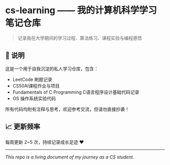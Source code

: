 # cs-learning —— 我的计算机科学学习笔记仓库

  

> 记录我在大学期间的学习过程、算法练习、课程实验与编程感悟  

  

## 📌 说明

这是一个用于自我沉淀的私人学习仓库，包含：

- LeetCode 刷题记录
- CS50AI课程作业与项目
- Fundamentals of C Programming  C语言程序设计基础代码记录
- OS 操作系统实验代码
  

所有代码均附有注释与思考，欢迎参考交流，但请勿直接抄袭！

  

## 📈 更新频率

每周更新 2~5 次，持续记录成长足迹 ❤️

  

---

*This repo is a living document of my journey as a CS student.*